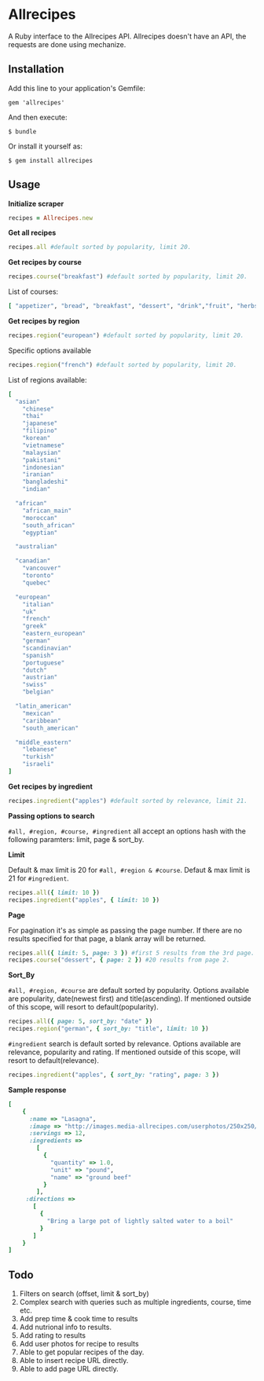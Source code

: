 # Allrecipes

A Ruby interface to the Allrecipes API.
Allrecipes doesn't have an API, the requests are done using mechanize.

## Installation

Add this line to your application's Gemfile:

    gem 'allrecipes'

And then execute:

    $ bundle

Or install it yourself as:

    $ gem install allrecipes

## Usage

**Initialize scraper**
```ruby
recipes = Allrecipes.new
```

**Get all recipes**
```ruby
recipes.all #default sorted by popularity, limit 20.
```

**Get recipes by course**
```ruby
recipes.course("breakfast") #default sorted by popularity, limit 20.
```
List of courses: 
```ruby
[ "appetizer", "bread", "breakfast", "dessert", "drink","fruit", "herbs", "main", "salad", "soup", "meat", "pasta", "seafood", "wholegrains"]
```

**Get recipes by region**
```ruby
recipes.region("european") #default sorted by popularity, limit 20.
```

Specific options available
```ruby
recipes.region("french") #default sorted by popularity, limit 20.
```

List of regions available: 
```ruby
[
  "asian"
    "chinese" 
    "thai" 
    "japanese" 
    "filipino" 
    "korean" 
    "vietnamese" 
    "malaysian" 
    "pakistani" 
    "indonesian" 
    "iranian" 
    "bangladeshi" 
    "indian" 

  "african"
    "african_main"
    "moroccan"
    "south_african"
    "egyptian"

  "australian"

  "canadian"
    "vancouver" 
    "toronto" 
    "quebec" 

  "european"
    "italian"
    "uk"
    "french"
    "greek"
    "eastern_european"
    "german"
    "scandinavian"
    "spanish"
    "portuguese"
    "dutch"
    "austrian"
    "swiss"
    "belgian"

  "latin_american"
    "mexican" 
    "caribbean" 
    "south_american" 

  "middle_eastern"
    "lebanese" 
    "turkish" 
    "israeli" 
]
```

**Get recipes by ingredient**
```ruby
recipes.ingredient("apples") #default sorted by relevance, limit 21.
```

**Passing options to search** 

```#all, #region, #course, #ingredient``` all accept an options hash with the following paramters: limit, page & sort_by. 

**Limit**

Default & max limit is 20 for ```#all, #region & #course```. 
Defaut & max limit is 21 for ```#ingredient```.

```ruby
recipes.all({ limit: 10 })
recipes.ingredient("apples", { limit: 10 })
```
**Page**

For pagination it's as simple as passing the page number. 
If there are no results specified for that page, a blank array will be returned.
```ruby
recipes.all({ limit: 5, page: 3 }) #first 5 results from the 3rd page.
recipes.course("dessert", { page: 2 }) #20 results from page 2.
```

**Sort_By**

```#all, #region, #course``` are default sorted by popularity. Options available are popularity, date(newest first) and title(ascending).
If mentioned outside of this scope, will resort to default(popularity). 
```ruby
recipes.all({ page: 5, sort_by: "date" })
recipes.region("german", { sort_by: "title", limit: 10 })
```

```#ingredient``` search is default sorted by relevance. Options available are relevance, popularity and rating.
If mentioned outside of this scope, will resort to default(relevance). 
```ruby
recipes.ingredient("apples", { sort_by: "rating", page: 3 })
```


**Sample response**
```ruby
[
    {
      :name => "Lasagna",
      :image => "http://images.media-allrecipes.com/userphotos/250x250/00/03/24/32427.jpg",
      :servings => 12,
      :ingredients =>
        [
          {
            "quantity" => 1.0,
            "unit" => "pound", 
            "name" => "ground beef"
          }
        ],
     :directions => 
       [
         {
           "Bring a large pot of lightly salted water to a boil"
         }
       ]
    }
]
```

## Todo

1. Filters on search (offset, limit & sort_by)
2. Complex search with queries such as multiple ingredients, course, time etc.
3. Add prep time & cook time to results
4. Add nutrional info to results.
5. Add rating to results
6. Add user photos for recipe to results
7. Able to get popular recipes of the day.
8. Able to insert recipe URL directly. 
9. Able to add page URL directly.
